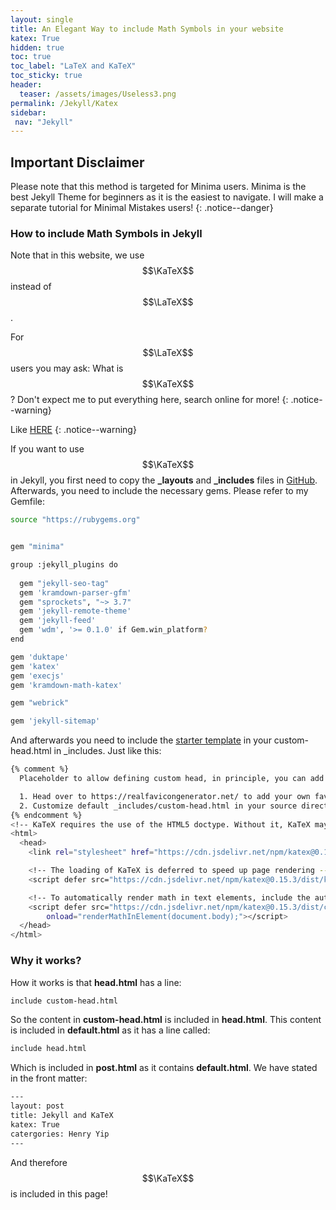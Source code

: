 ```yaml
---
layout: single
title: An Elegant Way to include Math Symbols in your website
katex: True
hidden: true
toc: true
toc_label: "LaTeX and KaTeX"
toc_sticky: true
header:
  teaser: /assets/images/Useless3.png
permalink: /Jekyll/Katex
sidebar:
 nav: "Jekyll"
---
```

## Important Disclaimer
Please note that this method is targeted for Minima users. Minima is the best Jekyll Theme for beginners as it is the easiest to navigate. I will make a separate tutorial for Minimal Mistakes users!
{: .notice--danger}

### How to include Math Symbols in Jekyll
Note that in this website, we use $$\KaTeX$$ instead of $$\LaTeX$$. 

For $$\LaTeX$$ users you may ask: What is $$\KaTeX$$? Don't expect me to put everything here, search online for more!
{: .notice--warning}

Like [HERE](https://katex.org/)
{: .notice--warning}



If you want to use $$\KaTeX$$ in Jekyll, you first need to copy the **_layouts** and **_includes** files in [GitHub](https://github.com/jekyll/minima). Afterwards, you need to include the necessary gems. Please refer to my Gemfile:

```bash
source "https://rubygems.org"


gem "minima"

group :jekyll_plugins do
  
  gem "jekyll-seo-tag"
  gem 'kramdown-parser-gfm'
  gem "sprockets", "~> 3.7" 
  gem 'jekyll-remote-theme'
  gem 'jekyll-feed'
  gem 'wdm', '>= 0.1.0' if Gem.win_platform?
end

gem 'duktape'
gem 'katex'
gem 'execjs'
gem 'kramdown-math-katex' 

gem "webrick"

gem 'jekyll-sitemap'
```
And afterwards you need to include the [starter template](https://katex.org/docs/browser.html) in your custom-head.html in _includes. Just like this:
```bash
{% comment %}
  Placeholder to allow defining custom head, in principle, you can add anything here, e.g. favicons:

  1. Head over to https://realfavicongenerator.net/ to add your own favicons.
  2. Customize default _includes/custom-head.html in your source directory and insert the given code snippet.
{% endcomment %}
<!-- KaTeX requires the use of the HTML5 doctype. Without it, KaTeX may not render properly -->
<html>
  <head>
    <link rel="stylesheet" href="https://cdn.jsdelivr.net/npm/katex@0.15.3/dist/katex.min.css" integrity="sha384-KiWOvVjnN8qwAZbuQyWDIbfCLFhLXNETzBQjA/92pIowpC0d2O3nppDGQVgwd2nB" crossorigin="anonymous">

    <!-- The loading of KaTeX is deferred to speed up page rendering -->
    <script defer src="https://cdn.jsdelivr.net/npm/katex@0.15.3/dist/katex.min.js" integrity="sha384-0fdwu/T/EQMsQlrHCCHoH10pkPLlKA1jL5dFyUOvB3lfeT2540/2g6YgSi2BL14p" crossorigin="anonymous"></script>

    <!-- To automatically render math in text elements, include the auto-render extension: -->
    <script defer src="https://cdn.jsdelivr.net/npm/katex@0.15.3/dist/contrib/auto-render.min.js" integrity="sha384-+XBljXPPiv+OzfbB3cVmLHf4hdUFHlWNZN5spNQ7rmHTXpd7WvJum6fIACpNNfIR" crossorigin="anonymous"
        onload="renderMathInElement(document.body);"></script>
  </head>
</html>
```
### Why it works?
How it works is that **head.html** has a line:
```bash 
include custom-head.html
```

So the content in **custom-head.html** is included in **head.html**. This content is included in **default.html** as it has a line called:

```bash
include head.html 
```
Which is included in **post.html** as it contains **default.html**. We have stated in the front matter:

```bash
---
layout: post
title: Jekyll and KaTeX
katex: True
catergories: Henry Yip
---
```
And therefore $$\KaTeX$$ is included in this page!


